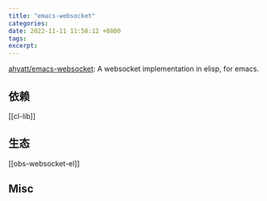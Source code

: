 ```yaml
---
title: "emacs-websocket"
categories: 
date: 2022-11-11 11:58:12 +0800
tags: 
excerpt: 
---
```


[ahyatt/emacs-websocket](https://github.com/ahyatt/emacs-websocket): A websocket implementation in elisp, for emacs.

## 依赖

[[cl-lib]]

## 生态


[[obs-websocket-el]]


## Misc





